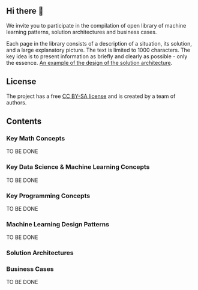 ## Hi there 👋

We invite you to participate in the compilation of open library of machine learning patterns, solution architectures and business cases.

Each page in the library consists of a description of a situation, its solution, and a large explanatory picture. The text is limited to 1000 characters. The key idea is to present information as briefly and clearly as possible - only the essence. [An example of the design of the solution architecture](https://github.com/ml-patterns/ml-patterns/blob/main/business_cases/Defect%20Detection%20on%20Beverage%20Packaging%20Line.md).

## License 

The project has a free [CC BY-SA license](https://creativecommons.org/licenses/by-sa/3.0/) and is created by a team of authors.

## Contents

### Key Math Concepts

TO BE DONE

### Key Data Science & Machine Learning Concepts

TO BE DONE

### Key Programming Concepts

TO BE DONE

### Machine Learning Design Patterns

TO BE DONE

### Solution Architectures



### Business Cases

TO BE DONE

<!--
**ml-patterns/ml-patterns** is a ✨ _special_ ✨ repository because its `README.md` (this file) appears on your GitHub profile.

Here are some ideas to get you started:

- 🔭 I’m currently working on ...
- 🌱 I’m currently learning ...
- 👯 I’m looking to collaborate on ...
- 🤔 I’m looking for help with ...
- 💬 Ask me about ...
- 📫 How to reach me: ...
- 😄 Pronouns: ...
- ⚡ Fun fact: ...
-->
